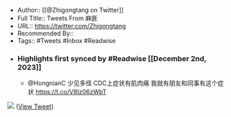 - Author:: [[@Zhigongtang on Twitter]]
- Full Title:: Tweets From 麻匪
- URL:: https://twitter.com/Zhigongtang
- Recommended By::
- Tags:: #Tweets #Inbox #Readwise
- ### Highlights first synced by #Readwise [[December 2nd, 2023]]
    - @HongnianC 少见多怪 CDC上症状有肌肉痛 我就有朋友和同事有这个症状 https://t.co/V8Iz06zWbT

![](https://pbs.twimg.com/media/FkWkh5PUoAAqUoU.jpg) ([View Tweet](https://twitter.com/Zhigongtang/status/1604869750344994816))
